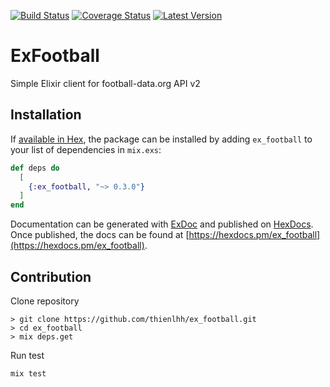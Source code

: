 [![Build Status](https://travis-ci.org/thienlhh/ex_football.svg?branch=master)](https://travis-ci.org/thienlhh/ex_football)
[![Coverage Status](https://coveralls.io/repos/github/thienlhh/ex_football/badge.svg?branch=master)](https://coveralls.io/github/thienlhh/ex_football?branch=master)
[![Latest Version](https://img.shields.io/hexpm/v/ex_football.svg)](https://hex.pm/packages/ex_football)

# ExFootball

Simple Elixir client for football-data.org API v2

## Installation

If [available in Hex](https://hex.pm/docs/publish), the package can be installed
by adding `ex_football` to your list of dependencies in `mix.exs`:

```elixir
def deps do
  [
    {:ex_football, "~> 0.3.0"}
  ]
end
```

Documentation can be generated with [ExDoc](https://github.com/elixir-lang/ex_doc)
and published on [HexDocs](https://hexdocs.pm). Once published, the docs can
be found at [https://hexdocs.pm/ex_football](https://hexdocs.pm/ex_football).

## Contribution
Clone repository
```
> git clone https://github.com/thienlhh/ex_football.git
> cd ex_football
> mix deps.get
```

Run test
```
mix test
```